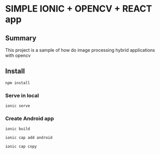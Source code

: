 # SIMPLE IONIC + OPENCV + REACT app

## Summary
This project is a sample of how do image processing hybrid applications with opencv

## Install

`npm install`

### Serve in local

`ionic serve`

### Create Android app

`ionic build`

`ionic cap add android`

`ionic cap copy`